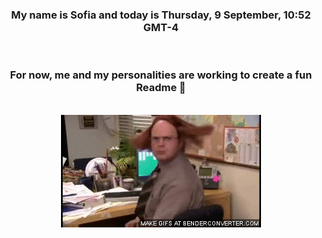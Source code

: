 


<div align="center">
<h3 >My name is Sofia and today is Thursday, 9 September, 10:52 GMT-4</h3><br>
<h3 >For now, me and my personalities are working to create a fun Readme 👋
</h3><br>
<img src='img/dwight.gif' alt='working...'/>
</div>
